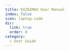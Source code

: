 ```yaml
---
title: EX201MAX User Manual
index: false
icon: laptop-code
dir:
  link: true
  order: 8
category:
  - User Guide
---
```


<Catalog />